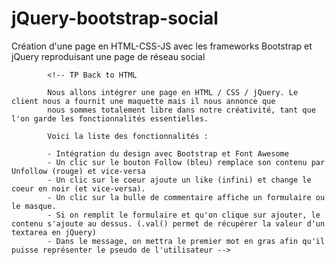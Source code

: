 # jQuery-bootstrap-social
Création d'une page en HTML-CSS-JS avec les frameworks Bootstrap et jQuery reproduisant une page de réseau social






            <!-- TP Back to HTML

            Nous allons intégrer une page en HTML / CSS / jQuery. Le client nous a fournit une maquette mais il nous annonce que
            nous sommes totalement libre dans notre créativité, tant que l'on garde les fonctionnalités essentielles.

            Voici la liste des fonctionnalités :

            - Intégration du design avec Bootstrap et Font Awesome
            - Un clic sur le bouton Follow (bleu) remplace son contenu par Unfollow (rouge) et vice-versa
            - Un clic sur le coeur ajoute un like (infini) et change le coeur en noir (et vice-versa).
            - Un clic sur la bulle de commentaire affiche un formulaire ou le masque.
            - Si on remplit le formulaire et qu'on clique sur ajouter, le contenu s'ajoute au dessus. (.val() permet de récupérer la valeur d'un textarea en jQuery)
            - Dans le message, on mettra le premier mot en gras afin qu'il puisse représenter le pseudo de l'utilisateur -->
